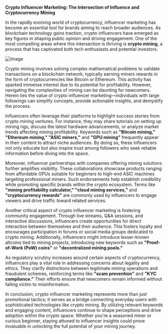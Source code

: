 **Crypto Influencer Marketing: The Intersection of Influence and Cryptocurrency Mining**

In the rapidly evolving world of cryptocurrency, influencer marketing has become an essential tool for brands aiming to reach broader audiences. As blockchain technology gains traction, crypto influencers have emerged as key figures in shaping public opinion and driving engagement. One of the most compelling areas where this intersection is thriving is **crypto mining**, a process that has captivated both tech enthusiasts and potential investors.

![Image](https://github.com/user-attachments/assets/31692037-0104-4703-abd1-696b6a7dd41b)

Crypto mining involves solving complex mathematical problems to validate transactions on a blockchain network, typically earning miners rewards in the form of cryptocurrencies like Bitcoin or Ethereum. This activity has sparked immense interest due to its potential for profitability. However, navigating the complexities of mining can be daunting for newcomers. Herein lies the value of crypto influencer marketing—individuals with large followings can simplify concepts, provide actionable insights, and demystify the process.

Influencers often leverage their platforms to highlight success stories from crypto mining ventures. For instance, they may share tutorials on setting up mining rigs, discuss the latest hardware advancements, or analyze market trends affecting mining profitability. Keywords such as **"Bitcoin mining," "Ethereum mining," "ASIC miners,"** and **"GPU mining"** frequently appear in their content to attract niche audiences. By doing so, these influencers not only educate but also inspire trust among followers who seek reliable information before diving into the space.

Moreover, influencer partnerships with companies offering mining solutions further amplifies visibility. These collaborations showcase products ranging from affordable GPUs suitable for beginners to high-end ASIC machines targeting professional miners. Such endorsements help establish credibility while promoting specific brands within the crypto ecosystem. Terms like **"mining profitability calculator," "cloud mining services,"** and **"cryptocurrency rewards"** are commonly used by influencers to engage viewers and drive traffic toward related services.

Another critical aspect of crypto influencer marketing is fostering community engagement. Through live streams, Q&A sessions, and interactive discussions, influencers create opportunities for direct interaction between themselves and their audience. This fosters loyalty and encourages participation in forums or social media groups dedicated to crypto mining. Additionally, influencers might introduce lesser-known altcoins tied to mining projects, introducing new keywords such as **"Proof-of-Work (PoW) coins"** or **"decentralized mining pools."**

As regulatory scrutiny increases around certain aspects of cryptocurrency, influencers play a vital role in addressing concerns about legality and ethics. They clarify distinctions between legitimate mining operations and fraudulent schemes, reinforcing terms like **"scam prevention"** and **"KYC compliance."** Their efforts ensure that newcomers remain informed without falling victim to misinformation.

In conclusion, crypto influencer marketing represents more than just promotional tactics; it serves as a bridge connecting everyday users with sophisticated technologies like crypto mining. By utilizing relevant keywords and engaging content, influencers continue to shape perceptions and drive adoption within the crypto space. Whether you're a seasoned miner or curious beginner, staying attuned to influencer insights could prove invaluable in unlocking the full potential of your mining journey.